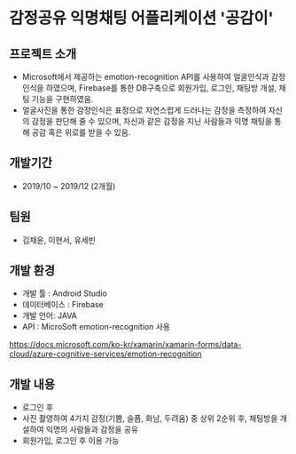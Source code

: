 # 감정공유 익명채팅 어플리케이션 '공감이'

## 프로젝트 소개 
* Microsoft에서 제공하는 emotion-recognition API를 사용하여 얼굴인식과 감정인식을 하였으며, Firebase를 통한 DB구축으로 회원가입, 로그인, 채팅방 개설, 채팅 기능을 구현하였음.
* 얼굴사진을 통한 감정인식은 표정으로 자연스럽게 드러나는 감정을 측정하여 자신의 감정을 판단해 줄 수 있으며, 자신과 같은 감정을 지닌 사람들과 익명 채팅을 통해 공감 혹은 위로를 받을 수 있음.

## 개발기간
* 2019/10 ~ 2019/12 (2개월)

## 팀원
* 김채윤, 이현서, 유세빈

## 개발 환경
* 개발 툴 : Android Studio
* 데이터베이스 : Firebase
* 개발 언어: JAVA
* API : MicroSoft emotion-recognition 사용

https://docs.microsoft.com/ko-kr/xamarin/xamarin-forms/data-cloud/azure-cognitive-services/emotion-recognition


## 개발 내용
* 로그인 후
* 사진 촬영하여  4가지 감정(기쁨, 슬픔, 화남, 두려움) 중 상위 2순위  후, 채팅방을 개설하여 익명의 사람들과 감정을 공유
* 회원가입, 로그인 후 이용 가능
